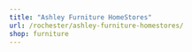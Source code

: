 ```yaml
---
title: "Ashley Furniture HomeStores"
url: /rochester/ashley-furniture-homestores/
shop: furniture
---
```

